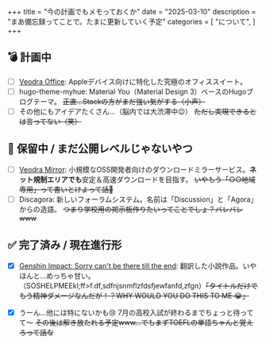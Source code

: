 +++
title = "今の計画でもメモっておくか"
date = "2025-03-10"
description = "まあ備忘録ってことで。たまに更新していく予定"
categories = [
    "について",
]
+++

## 💣 計画中
- [ ] [Veodra Office](https://veodra.com/products/office): Appleデバイス向けに特化した究極のオフィススイート。  
- [ ] hugo-theme-myhue: Material You（Material Design 3）ベースのHugoブログテーマ。 ~~正直…Stackの方がまだ強い気がする（小声）~~  
- [ ] その他にもアイデアたくさん…（脳内では大渋滞中😉） ~~ただし実現できるとは言ってない（笑）~~

## 🔄 保留中 / まだ公開レベルじゃないやつ
- [ ] [Veodra Mirror](https://mirror.veodra.com): 小規模なOSS開発者向けのダウンロードミラーサービス。**ネット規制エリアでも**安定＆高速ダウンロードを目指す。 ~~いやもう「○○地域専用」って書いとけよって話🤣~~  
- [ ] Discagora: 新しいフォーラムシステム。名前は「Discussion」と「Agora」からの造語。 ~~つまり学校用の掲示板作りたいってことでしょ？バレバレwww~~

## ✅ 完了済み / 現在進行形
- [x] [Genshin Impact: Sorry can't be there till the end](https://www.webnovel.com/book/genshin-impact-sorry-can't-be-there-till-the-end_28225810800038305): 翻訳した小説作品。いやほんと…めっちゃ甘い。（SOSHELPMEEkl;ff>f.df,sdfnjsnmflzfdsfjewfanfd,zfgn）~~「タイトルだけでもう精神ダメージなんだが！？WHY WOULD YOU DO THIS TO ME 😭」~~

- [x] うーん…他には特にないかも😢 7月の高校入試が終わるまでちょっと待ってて〜 ~~その後は解き放たれる予定www…でもまずTOEFLの単語ちゃんと覚えろって話な~~
